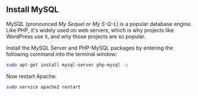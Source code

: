 ## Install MySQL

MySQL (pronounced *My Sequel* or *My S-Q-L*) is a popular database engine. Like PHP, it's widely used on web servers, which is why projects like WordPress use it, and why those projects are so popular.

Install the MySQL Server and PHP-MySQL packages by entering the following command into the terminal window:

```bash
sudo apt-get install mysql-server php-mysql -y
```

Now restart Apache:

```bash
sudo service apache2 restart
```
